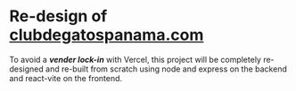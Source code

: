 # Re-design of [clubdegatospanama.com](https://clubdegatospanama.com)
To avoid a ***vender lock-in*** with Vercel, this project will be completely re-designed and re-built from scratch using node and express on the backend and react-vite on the frontend.